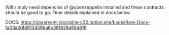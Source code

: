 Will simply need depencies of @openzeppelin installed and these contracts should be good to go. Finer details explained in docs below.

DOCS: https://observant-crocodile-c32.notion.site/LooksRare-Docs-fa03a2dfd913459ba6c38f628a93d819
